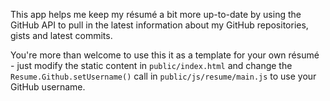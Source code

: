 This app helps me keep my résumé a bit more up-to-date by using the GitHub API to pull in the latest information about my GitHub repositories, gists and latest commits.

You're more than welcome to use this it as a template for your own résumé - just modify the static content in `public/index.html` and change the `Resume.Github.setUsername()` call in `public/js/resume/main.js` to use your GitHub username.

